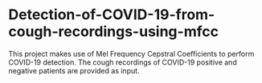 # Detection-of-COVID-19-from-cough-recordings-using-mfcc
This project makes use of Mel Frequency Cepstral Coefficients to perform COVID-19 detection. The cough recordings of COVID-19 positive and negative patients are provided as input. 

